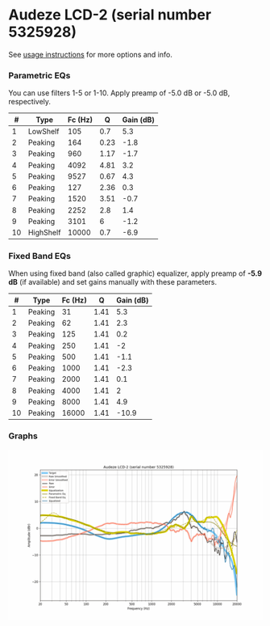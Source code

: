 # Audeze LCD-2 (serial number 5325928)
See [usage instructions](https://github.com/jaakkopasanen/AutoEq#usage) for more options and info.

### Parametric EQs
You can use filters 1-5 or 1-10. Apply preamp of -5.0 dB or -5.0 dB, respectively.

|   # | Type      |   Fc (Hz) |    Q |   Gain (dB) |
|-----|-----------|-----------|------|-------------|
|   1 | LowShelf  |       105 | 0.7  |         5.3 |
|   2 | Peaking   |       164 | 0.23 |        -1.8 |
|   3 | Peaking   |       960 | 1.17 |        -1.7 |
|   4 | Peaking   |      4092 | 4.81 |         3.2 |
|   5 | Peaking   |      9527 | 0.67 |         4.3 |
|   6 | Peaking   |       127 | 2.36 |         0.3 |
|   7 | Peaking   |      1520 | 3.51 |        -0.7 |
|   8 | Peaking   |      2252 | 2.8  |         1.4 |
|   9 | Peaking   |      3101 | 6    |        -1.2 |
|  10 | HighShelf |     10000 | 0.7  |        -6.9 |

### Fixed Band EQs
When using fixed band (also called graphic) equalizer, apply preamp of **-5.9 dB** (if available) and set gains manually with these parameters.

|   # | Type    |   Fc (Hz) |    Q |   Gain (dB) |
|-----|---------|-----------|------|-------------|
|   1 | Peaking |        31 | 1.41 |         5.3 |
|   2 | Peaking |        62 | 1.41 |         2.3 |
|   3 | Peaking |       125 | 1.41 |         0.2 |
|   4 | Peaking |       250 | 1.41 |        -2   |
|   5 | Peaking |       500 | 1.41 |        -1.1 |
|   6 | Peaking |      1000 | 1.41 |        -2.3 |
|   7 | Peaking |      2000 | 1.41 |         0.1 |
|   8 | Peaking |      4000 | 1.41 |         2   |
|   9 | Peaking |      8000 | 1.41 |         4.9 |
|  10 | Peaking |     16000 | 1.41 |       -10.9 |

### Graphs
![](./Audeze%20LCD-2%20(serial%20number%205325928).png)
